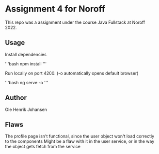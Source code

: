# Assignment 4 for Noroff

This repo was a assignment under the course Java Fullstack at Noroff 2022.

## Usage

Install dependencies

'''bash
npm install
'''

Run locally on port 4200. (-o automatically opens default browser)

'''bash
ng serve -o
'''

## Author

Ole Henrik Johansen

## Flaws

The profile page isn't functional, since the user object won't load correctly to the components
Might be a flaw with it in the user service, or in the way the object gets fetch from the service